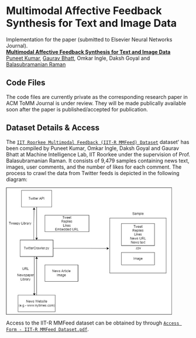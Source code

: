 Multimodal Affective Feedback Synthesis for Text and Image Data
================================================

Implementation for the paper (submitted to Elsevier Neural Networks Journal). <br>
**[Multimodal Affective Feedback Synthesis for Text and Image Data][1]**<br>
[Puneet Kumar](https://puneet-kr.github.io/), [Gaurav Bhatt](http://deeplearn-ai.com/), Omkar Ingle, Daksh Goyal and [Balasubramanian Raman](http://faculty.iitr.ac.in/~balarfma/)  

## Code Files
The code files are currently private as the corresponding research paper in ACM ToMM Journal is under review. They will be made publically available soon after the paper is published/accepted for publication.

Dataset Details & Access
-------------------------
The [`IIT Roorkee Multimodal Feedback (IIT-R MMFeed) Dataset`][2] dataset' has been compiled by Puneet Kumar, Omkar Ingle, Daksh Goyal and Gaurav Bhatt at Machine Intelligence Lab, IIT Roorkee under the supervision of Prof. Balasubramanian Raman. It consists of 9,479 samples containing news text, images, user comments, and the number of likes for each comment. The process to crawl the data from Twitter feeds is depicted in the following diagram:
<!--![IIT-R MMFeed dataset construction](data_construction.jpg)-->
<img src="data_construction.jpg" width="90%" align="middle">

Access to the IIT-R MMFeed dataset can be obtained by through [`Access Form - IIT-R MMFeed Dataset.pdf`][2].   

[1]: https://ieeexplore.ieee.org/xpl/RecentIssue.jsp?punumber=97
[2]:https://github.com/MIntelligence-Group/MMFeed/blob/main/Access%20Form%20-%20IIT-R%20MMFeed%20Dataset.pdf
